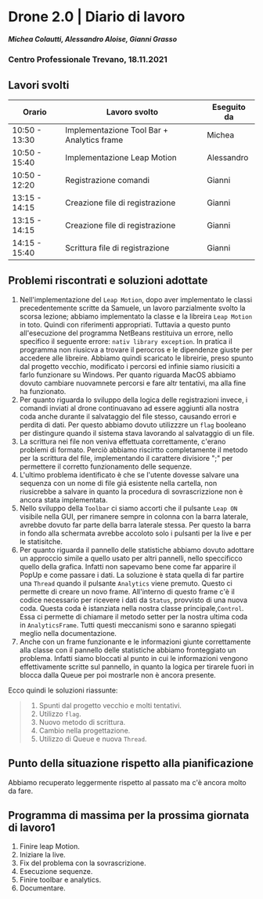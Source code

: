 # Drone 2.0 | Diario di lavoro
##### Michea Colautti, Alessandro Aloise, Gianni Grasso
### Centro Professionale Trevano, 18.11.2021

## Lavori svolti


|Orario        |Lavoro svolto                                                      |Eseguito da         |
|--------------|-------------------------------------------------------------------|--------------------|
|10:50 - 13:30 | Implementazione Tool Bar + Analytics frame                        | Michea             |
|10:50 - 15:40 | Implementazione Leap Motion                                       | Alessandro         |
|10:50 - 12:20 | Registrazione comandi                                             | Gianni             |
|13:15 - 14:15 | Creazione file di registrazione                                   | Gianni             |
|13:15 - 14:15 | Creazione file di registrazione                                   | Gianni             |
|14:15 - 15:40 | Scrittura file di registrazione                                   | Gianni             |




## Problemi riscontrati e soluzioni adottate


1. Nell'implementazione del `Leap Motion`, dopo aver implementato le classi precedentemente scritte da Samuele, un lavoro parzialmente svolto la scorsa lezione; abbiamo implementato la classe e la libreira `Leap Motion` in toto. Quindi con riferimenti appropriati. Tuttavia a questo punto all'esecuzione del programma NetBeans restituiva un errore, nello specifico il seguente errore: `nativ library exception`. In pratica il programma non riusicva a trovare il perocros e le dipendenze giuste per accedere alle libreire. Abbiamo quindi scaricato le libreirie, preso spunto dal progetto vecchio, modificato i percorsi ed infinie siamo riusiciti a farlo funzionare su Windows. Per quanto riguarda MacOS abbiamo dovuto cambiare nuovamnete percorsi e fare altr tentativi, ma alla fine ha funzionato.
2. Per quanto riguarda lo sviluppo della logica delle registrazioni invece, i comandi inviati al drone continuavano ad essere aggiunti alla nostra coda anche durante il salvataggio del file stesso, causando errori e perdita di dati. Per questo abbiamo dovuto utilizzzre un `flag` booleano per distingure quando il sistema stava lavorando al salvataggio di un file.
3. La scrittura nei file non veniva effettuata correttamente, c'erano problemi di formato. Perciò abbiamo riscirtto completamente il metodo per la scrittura del file, implementando il carattere divisiore ";" per permettere il corretto funzionamento delle sequenze.
4. L'ultimo problema identificato è che se l'utente dovesse salvare una sequenza con un nome di file giá esistente nella cartella, non riusicrebbe a salvare in quanto la procedura di sovrascrizzione non è ancora stata implementata.
5. Nello sviluppo della `Toolbar` ci siamo accorti che il pulsante `Leap ON` visibile nella GUI, per rimanere sempre in colonna con la barra laterale, avrebbe dovuto far parte della barra laterale stessa. Per questo la barra in fondo alla schermata avrebbe accoloto solo i pulsanti per la live e per le statisitche.
6. Per quanto riguarda il pannello delle statistiche abbiamo dovuto adottare un approccio simile a quello usato per altri pannelli, nello speccificco quello della grafica. Infatti non sapevamo bene come far apparire il PopUp e come passare i dati. La soluzione è stata quella di far partire una `Thread` quando il pulsante `Analytics` viene premuto. Questo ci permette di creare un novo frame. All'interno di questo frame c'è il codice necessario per ricevere i dati da `Status`, provvisto di una nuova coda. Questa coda è istanziata nella nostra classe principale,`Control`. Essa ci permette di chiamare il metodo setter per la nostra ultima coda in `AnalyticsFrame`. Tutti questi meccanismi sono e saranno spiegati meglio nella documentazione.
7. Anche con un frame funzionante e le informazioni giunte correttamente alla classe con il pannello delle statistiche abbiamo fronteggiato un problema. Infatti siamo bloccati al punto in cui le informazioni vengono effettivamente scritte sul pannello, in quanto la logica per tirarele fuori in blocca dalla Queue per poi mostrarle non è ancora presente.

Ecco quindi le soluzioni riassunte:

> 1. Spunti dal progetto vecchio e molti tentativi.
> 2. Utilizzo `flag`.
> 3. Nuovo metodo di scrittura.
> 5. Cambio nella progettazione.
> 6. Utilizzo di Queue e nuova `Thread`. 


##  Punto della situazione rispetto alla pianificazione
Abbiamo recuperato leggermente rispetto al passato ma c'è ancora molto da fare.


## Programma di massima per la prossima giornata di lavoro1
1. Finire leap Motion.
2. Iniziare la live.
3. Fix del problema con la sovrascrizione.
4. Esecuzione sequenze.
5. Finire toolbar e analytics.
6. Documentare.

